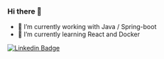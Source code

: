 ### Hi there 👋

- 🔭 I’m currently working with Java / Spring-boot
- 🌱 I’m currently learning React and Docker

[![Linkedin Badge](https://img.shields.io/badge/-LinkedIn-blue?style=flat&logo=Linkedin&logoColor=white&link=https://www.linkedin.com/in/cunhacdaniel/)](https://www.linkedin.com/in/cunhacdaniel/)
<!--
**DanCunha/DanCunha** is a ✨ _special_ ✨ repository because its `README.md` (this file) appears on your GitHub profile.

Here are some ideas to get you started:

My name is Daniel Cunha, I'm a developer. Just another tech lover💻
- 🔭 I’m currently working with Java / Spring-boot
- 🌱 I’m currently learning React and Docker
- 👯 I’m looking to collaborate on ...
- 🤔 I’m looking for help with ...
- 💬 Ask me about ...
- 📫 How to reach me: ...
- 😄 Pronouns: ...
- ⚡ Fun fact: ...

- ⚡ Technologies: .NET <code><img height="20" src="https://user-images.githubusercontent.com/59988262/88458498-ca0b2180-ce64-11ea-8169-05e66d1bf353.png"></code>, SQL <code><img height="20" src="https://user-images.githubusercontent.com/59988262/88458631-ca57ec80-ce65-11ea-8511-41fec952946f.png"></code> , React <code><img height="20" src="https://user-images.githubusercontent.com/59988262/88458283-5288c280-ce63-11ea-8b5d-4893be81cec9.png"></code> , JavaScript <code><img height="20" src="https://user-images.githubusercontent.com/59988262/88458282-51f02c00-ce63-11ea-9dbb-3e4de5501683.png"></code> .
-->
